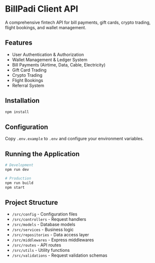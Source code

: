 # BillPadi Client API

A comprehensive fintech API for bill payments, gift cards, crypto trading, flight bookings, and wallet management.

## Features
- User Authentication & Authorization
- Wallet Management & Ledger System
- Bill Payments (Airtime, Data, Cable, Electricity)
- Gift Card Trading
- Crypto Trading
- Flight Bookings
- Referral System

## Installation

```bash
npm install
```

## Configuration

Copy `.env.example` to `.env` and configure your environment variables.

## Running the Application

```bash
# Development
npm run dev

# Production
npm run build
npm start
```

## Project Structure

- `/src/config` - Configuration files
- `/src/controllers` - Request handlers
- `/src/models` - Database models
- `/src/services` - Business logic
- `/src/repositories` - Data access layer
- `/src/middlewares` - Express middlewares
- `/src/routes` - API routes
- `/src/utils` - Utility functions
- `/src/validations` - Request validation schemas
